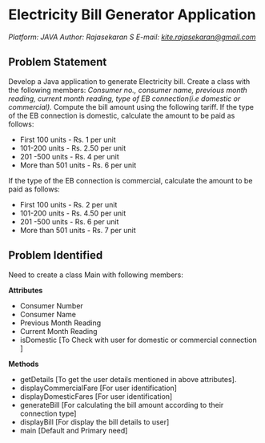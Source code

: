 # Electricity Bill Generator Application

*Platform: JAVA*
*Author: Rajasekaran S*
*E-mail: kite.rajasekaran@gmail.com*

## Problem Statement
Develop a Java application to generate Electricity bill. Create a class with the following members: *Consumer no., consumer name, previous month reading, current month reading, type of EB connection(i.e domestic or commercial).* Compute the bill amount using the following tariff.
If the type of the EB connection is domestic, calculate the amount to be paid as follows:
- First 100 units - Rs. 1 per unit
- 101-200 units - Rs. 2.50 per unit
-  201 -500 units - Rs. 4 per unit
-  More than 501 units - Rs. 6 per unit

If the type of the EB connection is commercial, calculate the amount to be paid as follows:

- First 100 units - Rs. 2 per unit
- 101-200 units - Rs. 4.50 per unit
- 201 -500 units - Rs. 6 per unit
- More than 501 units - Rs. 7 per unit

## Problem Identified

Need to create a class Main with following members:

**Attributes**
- Consumer Number
- Consumer Name
- Previous Month Reading
- Current Month Reading
- isDomestic [To Check with user for domestic or commercial connection ]

**Methods**
- getDetails [To get the user details mentioned in above attributes].
- displayCommercialFare [For user identification]
- displayDomesticFares [For user identification]
- generateBill [For calculating the bill amount according to their connection type]
- displayBill [For display the bill details to user]
- main [Default and Primary need]


